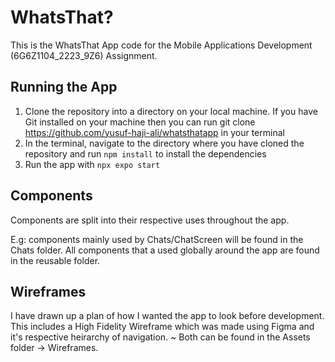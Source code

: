 # WhatsThat?

This is the WhatsThat App code for the Mobile Applications Development (6G6Z1104_2223_9Z6) Assignment.

## Running the App

1. Clone the repository into a directory on your local machine. If you have Git installed on your machine then you can run git clone https://github.com/yusuf-haji-ali/whatsthatapp in your terminal
2. In the terminal, navigate to the directory where you have cloned the repository and run `npm install` to install the dependencies
3. Run the app with `npx expo start`

## Components

Components are split into their respective uses throughout the app.

E.g: components mainly used by Chats/ChatScreen will be found in the Chats folder. All components that a used globally around the app are found in the reusable folder.

## Wireframes

I have drawn up a plan of how I wanted the app to look before development. This includes a High Fidelity Wireframe which was made using Figma and it's respective heirarchy of navigation.
~ Both can be found in the Assets folder -> Wireframes.
